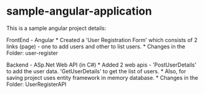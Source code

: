 # sample-angular-application

This is a sample angular project details:

FrontEnd - Angular
    * Created a 'User Registration Form' which consists of 2 links (page) - one to add users and other to list users.
    * Changes in the Folder: user-register


Backend - ASp.Net Web API (in C#)
    * Added 2 web apis - 'PostUserDetails' to add the user data. 'GetUserDetails' to get the list of users.
    * Also, for saving project uses entity framework in memory database.
    * Changes in the Folder: UserRegisterAPI

